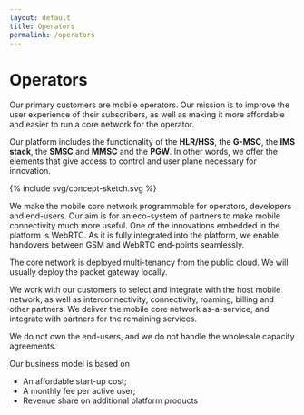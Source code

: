 ```yaml
---
layout: default
title: Operators
permalink: /operators
---
```


# Operators

Our primary customers are mobile operators. Our mission is to improve the user experience of their subscribers, as well as making it more affordable and easier to run a core network for the operator.

Our platform includes the functionality of the <b uk-tooltip="title: Home Location Register/Home Subscriber Server">HLR/HSS</b>, the <b uk-tooltip="title: Mobile Switching Center">G-MSC</b>, the <b uk-tooltip="title: IP Multimedia Subsystem">IMS stack</b>, the <b uk-tooltip="title: Short Message Service Center">SMSC</b> and <b uk-tooltip="title: Multimedia Service Center">MMSC</b> and the <b uk-tooltip="title: Package Data Network Gateway">PGW</b>. In other words, we offer the elements that give access to control and user plane necessary for innovation.  

{% include svg/concept-sketch.svg %}

We make the mobile core network programmable for operators, developers and end-users. Our aim is for an eco-system of partners to make  mobile connectivity much more useful. One of the  innovations embedded in the platform is WebRTC. As it is fully integrated into the platform, we enable handovers between GSM and WebRTC end-points seamlessly.

The core network is deployed multi-tenancy from the public cloud. We will usually deploy the packet gateway locally. 

We work with our customers to select and integrate with the host mobile network, as well as interconnectivity, connectivity, roaming, billing and other partners. We deliver the mobile core network as-a-service, and integrate with partners for the remaining services. 

We do not own the end-users, and we do not handle the wholesale capacity agreements. 

Our business model is based on 
- An affordable start-up cost;  
- A monthly fee per active user;
- Revenue share on additional platform products
